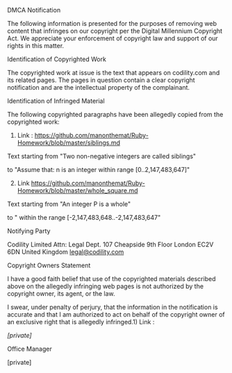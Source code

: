 DMCA Notification

The following information is presented for the purposes of removing web
content that infringes on our copyright per the Digital Millennium
Copyright Act. We appreciate your enforcement of copyright law and support
of our rights in this matter.

Identification of Copyrighted Work

The copyrighted work at issue is the text that appears on codility.com and
its related pages. The pages in question contain a clear copyright
notification and are the intellectual property of the complainant.

Identification of Infringed Material

The following copyrighted paragraphs have been allegedly copied from the
copyrighted work:

1) Link :
https://github.com/manonthemat/Ruby-Homework/blob/master/siblings.md

Text starting from
"Two non-negative integers are called siblings"

to
"Assume that: n is an integer within range [0..2,147,483,647]"

2) Link
https://github.com/manonthemat/Ruby-Homework/blob/master/whole_square.md

Text starting from
"An integer P is a whole"

to
" within the range [-2,147,483,648..-2,147,483,647"

Notifying Party

Codility Limited
Attn: Legal Dept.
107 Cheapside
9th Floor
London
EC2V 6DN
United Kingdom
legal@codility.com

Copyright Owners Statement

I have a good faith belief that use of the copyrighted materials described
above on the allegedly infringing web pages is not authorized by the
copyright owner, its agent, or the law.

I swear, under penalty of perjury, that the information in the notification
is accurate and that I am authorized to act on behalf of the copyright
owner of an exclusive right that is allegedly infringed.1) Link :

*[private]*

Office Manager

[private]
